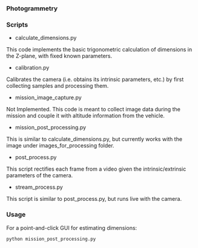 ### Photogrammetry

### Scripts

- calculate_dimensions.py

This code implements the basic trigonometric calculation of dimensions in the Z-plane, with fixed known parameters.

- calibration.py

Calibrates the camera (i.e. obtains its intrinsic parameters, etc.) by first collecting samples and processing them.

- mission_image_capture.py

Not Implemented. This code is meant to collect image data during the mission and couple it with altitude information from the vehicle.

- mission_post_processing.py

This is similar to calculate_dimensions.py, but currently works with the image under images_for_processing folder.

- post_process.py

This script rectifies each frame from a video given the intrinsic/extrinsic parameters of the camera.

- stream_process.py

This script is similar to post_process.py, but runs live with the camera.

### Usage

For a point-and-click GUI for estimating dimensions:
 
```bash
python mission_post_processing.py
```
